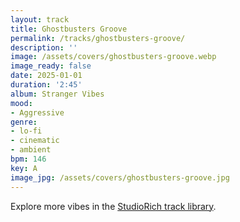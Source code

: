 ```yaml
---
layout: track
title: Ghostbusters Groove
permalink: /tracks/ghostbusters-groove/
description: ''
image: /assets/covers/ghostbusters-groove.webp
image_ready: false
date: 2025-01-01
duration: '2:45'
album: Stranger Vibes
mood:
- Aggressive
genre:
- lo-fi
- cinematic
- ambient
bpm: 146
key: A
image_jpg: /assets/covers/ghostbusters-groove.jpg
---
```


Explore more vibes in the [StudioRich track library](/tracks/).
